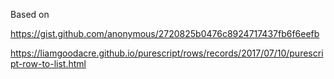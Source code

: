 Based on

https://gist.github.com/anonymous/2720825b0476c8924717437fb6f6eefb

https://liamgoodacre.github.io/purescript/rows/records/2017/07/10/purescript-row-to-list.html

